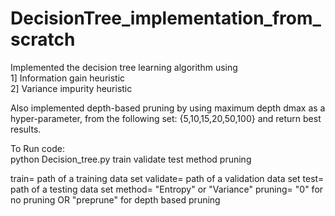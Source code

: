 # DecisionTree_implementation_from_scratch
Implemented the decision tree learning algorithm using </br>
1] Information gain heuristic </br>
2] Variance impurity heuristic 

Also implemented depth-based pruning by using maximum depth dmax as a hyper-parameter, from the following set: {5,10,15,20,50,100} and return best results. 

To Run code: </br>
python Decision_tree.py train validate test method pruning

train= path of a training data set
validate= path of a validation data set
test= path of a testing data set
method= "Entropy" or "Variance"
pruning= "0" for no pruning OR "preprune" for depth based pruning


